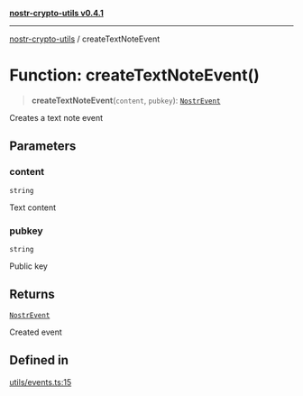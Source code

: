 [**nostr-crypto-utils v0.4.1**](../README.md)

***

[nostr-crypto-utils](../README.md) / createTextNoteEvent

# Function: createTextNoteEvent()

> **createTextNoteEvent**(`content`, `pubkey`): [`NostrEvent`](../interfaces/NostrEvent.md)

Creates a text note event

## Parameters

### content

`string`

Text content

### pubkey

`string`

Public key

## Returns

[`NostrEvent`](../interfaces/NostrEvent.md)

Created event

## Defined in

[utils/events.ts:15](https://github.com/HumanjavaEnterprises/nostr-crypto-utils/blob/9c160331e9485dc52c520a832e977c4e54bbdc89/src/utils/events.ts#L15)

